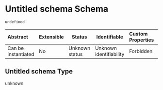 # Untitled schema Schema

```txt
undefined
```




| Abstract            | Extensible | Status         | Identifiable            | Custom Properties | Additional Properties | Access Restrictions | Defined In                                                                                        |
| :------------------ | ---------- | -------------- | ----------------------- | :---------------- | --------------------- | ------------------- | ------------------------------------------------------------------------------------------------- |
| Can be instantiated | No         | Unknown status | Unknown identifiability | Forbidden         | Allowed               | none                | [signal_timing_plan.schema.json](../../out/signal_timing_plan.schema.json "open original schema") |

## Untitled schema Type

unknown
